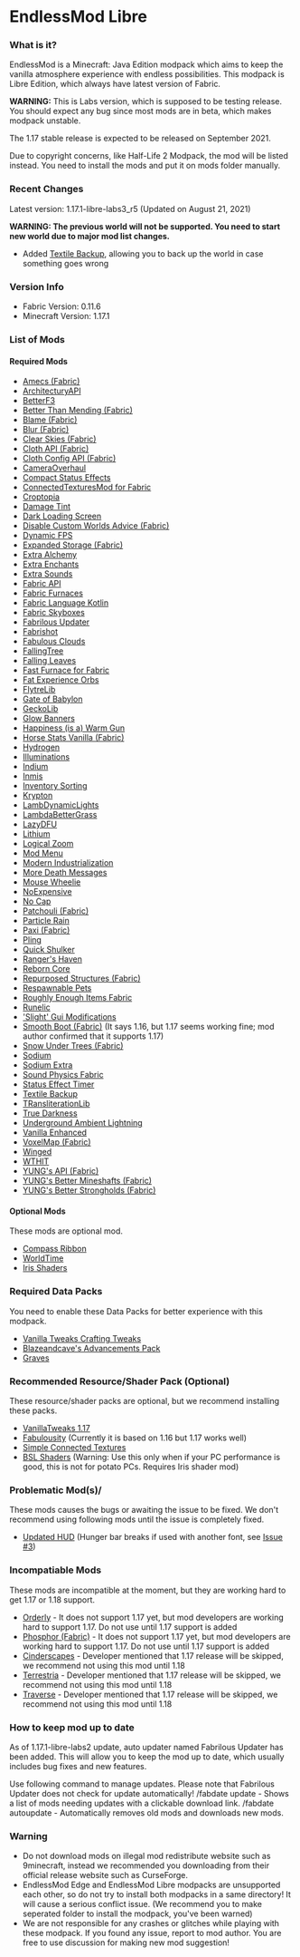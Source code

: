 # EndlessMod Libre #
### What is it? ###
EndlessMod is a Minecraft: Java Edition modpack which aims to keep the vanilla atmosphere experience with endless possibilities.
This modpack is Libre Edition, which always have latest version of Fabric.

**WARNING:** This is Labs version, which is supposed to be testing release. You should expect any bug since most mods are in beta, which makes modpack unstable.

The 1.17 stable release is expected to be released on September 2021.

Due to copyright concerns, like Half-Life 2 Modpack, the mod will be listed instead. You need to install the mods and put it on mods folder manually.

### Recent Changes ###
Latest version: 1.17.1-libre-labs3_r5 (Updated on August 21, 2021)

**WARNING: The previous world will not be supported. You need to start new world due to major mod list changes.**

* Added [Textile Backup](https://modrinth.com/mod/textile_backup), allowing you to back up the world in case something goes wrong

### Version Info ###
- Fabric Version: 0.11.6
- Minecraft Version: 1.17.1

### List of Mods ###
#### Required Mods ####
* [Amecs (Fabric)](https://www.curseforge.com/minecraft/mc-mods/amecs)
* [ArchitecturyAPI](https://www.curseforge.com/minecraft/mc-mods/architectury-fabric)
* [BetterF3](https://www.curseforge.com/minecraft/mc-mods/betterf3)
* [Better Than Mending (Fabric)](https://www.curseforge.com/minecraft/mc-mods/better-than-mending)
* [Blame (Fabric)](https://modrinth.com/mod/blame-fabric)
* [Blur (Fabric)](https://modrinth.com/mod/blur-fabric)
* [Clear Skies (Fabric)](https://www.curseforge.com/minecraft/mc-mods/clear-skies)
* [Cloth API (Fabric)](https://www.curseforge.com/minecraft/mc-mods/cloth-api)
* [Cloth Config API (Fabric)](https://www.curseforge.com/minecraft/mc-mods/cloth-config)
* [CameraOverhaul](https://www.curseforge.com/minecraft/mc-mods/cameraoverhaul)
* [Compact Status Effects](https://www.curseforge.com/minecraft/mc-mods/compact-status-effects)
* [ConnectedTexturesMod for Fabric](https://www.curseforge.com/minecraft/mc-mods/ctm-fabric)
* [Croptopia](https://www.curseforge.com/minecraft/mc-mods/croptopia-fabric)
* [Damage Tint](https://modrinth.com/mod/damage-tint)
* [Dark Loading Screen](https://www.curseforge.com/minecraft/mc-mods/dark-loading-screen)
* [Disable Custom Worlds Advice (Fabric)](https://www.curseforge.com/minecraft/mc-mods/fabric-disable-custom-worlds-advice)
* [Dynamic FPS](https://modrinth.com/mod/dynamic-fps)
* [Expanded Storage (Fabric)](https://www.curseforge.com/minecraft/mc-mods/expanded-storage-fabric)
* [Extra Alchemy](https://www.curseforge.com/minecraft/mc-mods/extra-alchemy)
* [Extra Enchants](https://modrinth.com/mod/extra_enchants)
* [Extra Sounds](https://modrinth.com/mod/extrasounds)
* [Fabric API](https://modrinth.com/mod/fabric-api)
* [Fabric Furnaces](https://www.curseforge.com/minecraft/mc-mods/fabric-furnaces)
* [Fabric Language Kotlin](https://www.curseforge.com/minecraft/mc-mods/fabric-language-kotlin)
* [Fabric Skyboxes](https://modrinth.com/mod/fabricskyboxes)
* [Fabrilous Updater](https://www.curseforge.com/minecraft/mc-mods/fabrilous-updater)
* [Fabrishot](https://modrinth.com/mod/fabrishot)
* [Fabulous Clouds](https://modrinth.com/mod/fabulousclouds)
* [FallingTree](https://modrinth.com/mod/fallingtree)
* [Falling Leaves](https://modrinth.com/mod/fallingleaves)
* [Fast Furnace for Fabric](https://www.curseforge.com/minecraft/mc-mods/fast-furnace-for-fabric)
* [Fat Experience Orbs](https://www.curseforge.com/minecraft/mc-mods/fat-experience-orbs)
* [FlytreLib](https://www.curseforge.com/minecraft/mc-mods/flytrelib)
* [Gate of Babylon](https://www.curseforge.com/minecraft/mc-mods/gate-of-babylon)
* [GeckoLib](https://www.curseforge.com/minecraft/mc-mods/geckolib)
* [Glow Banners](https://modrinth.com/mod/glow-banners)
* [Happiness (is a) Warm Gun](https://www.curseforge.com/minecraft/mc-mods/happiness-is-a-warm-gun)
* [Horse Stats Vanilla (Fabric)](https://modrinth.com/mod/horsestatsvanilla)
* [Hydrogen](https://modrinth.com/mod/hydrogen)
* [Illuminations](https://www.curseforge.com/minecraft/mc-mods/illuminations)
* [Indium](https://modrinth.com/mod/indium)
* [Inmis](https://www.curseforge.com/minecraft/mc-mods/inmis)
* [Inventory Sorting](https://www.curseforge.com/minecraft/mc-mods/inventory-sorting)
* [Krypton](https://modrinth.com/mod/krypton)
* [LambDynamicLights](https://modrinth.com/mod/lambdynamiclights)
* [LambdaBetterGrass](https://modrinth.com/mod/lambdabettergrass)
* [LazyDFU](https://modrinth.com/mod/lazydfu)
* [Lithium](https://modrinth.com/mod/lithium)
* [Logical Zoom](https://www.curseforge.com/minecraft/mc-mods/logical-zoom)
* [Mod Menu](https://modrinth.com/mod/modmenu)
* [Modern Industrialization](https://www.curseforge.com/minecraft/mc-mods/modern-industrialization)
* [More Death Messages](https://www.curseforge.com/minecraft/mc-mods/more-death-messages)
* [Mouse Wheelie](https://modrinth.com/mod/mouse-wheelie)
* [NoExpensive](https://www.curseforge.com/minecraft/mc-mods/noexpensive)
* [No Cap](https://modrinth.com/mod/nocap)
* [Patchouli (Fabric)](https://www.curseforge.com/minecraft/mc-mods/patchouli-fabric)
* [Particle Rain](https://www.curseforge.com/minecraft/mc-mods/particle-rain)
* [Paxi (Fabric)](https://www.curseforge.com/minecraft/mc-mods/paxi-fabric)
* [Pling](https://www.curseforge.com/minecraft/mc-mods/pling)
* [Quick Shulker](https://www.curseforge.com/minecraft/mc-mods/quick-shulker)
* [Ranger's Haven](https://www.curseforge.com/minecraft/mc-mods/rangers-haven)
* [Reborn Core](https://www.curseforge.com/minecraft/mc-mods/reborncore)
* [Repurposed Structures (Fabric)](https://www.curseforge.com/minecraft/mc-mods/repurposed-structures-fabric)
* [Respawnable Pets](https://www.curseforge.com/minecraft/mc-mods/respawnable-pets)
* [Roughly Enough Items Fabric](https://www.curseforge.com/minecraft/mc-mods/roughly-enough-items)
* [Runelic](https://www.curseforge.com/minecraft/mc-mods/runelic)
* ['Slight' Gui Modifications](https://www.curseforge.com/minecraft/mc-mods/slight-gui-modifications)
* [Smooth Boot (Fabric)](https://modrinth.com/mod/smoothboot-fabric) (It says 1.16, but 1.17 seems working fine; mod author confirmed that it supports 1.17)
* [Snow Under Trees (Fabric)](https://modrinth.com/mod/snow-under-trees-fabric)
* [Sodium](https://modrinth.com/mod/sodium)
* [Sodium Extra](https://modrinth.com/mod/sodium-extra)
* [Sound Physics Fabric](https://www.curseforge.com/minecraft/mc-mods/sound-physics-fabric)
* [Status Effect Timer](https://modrinth.com/mod/statuseffecttimer)
* [Textile Backup](https://modrinth.com/mod/textile_backup)
* [TRansliterationLib](https://www.curseforge.com/minecraft/mc-mods/transliterationlib)
* [True Darkness](https://www.curseforge.com/minecraft/mc-mods/true-darkness)
* [Underground Ambient Lightning](https://modrinth.com/mod/undergroundambientlighting)
* [Vanilla Enhanced](https://modrinth.com/mod/vanillaenhanced)
* [VoxelMap (Fabric)](https://www.curseforge.com/minecraft/mc-mods/voxelmap)
* [Winged](https://www.curseforge.com/minecraft/mc-mods/winged)
* [WTHIT](https://modrinth.com/mod/wthit)
* [YUNG's API (Fabric)](https://www.curseforge.com/minecraft/mc-mods/yungs-api-fabric)
* [YUNG's Better Mineshafts (Fabric)](https://www.curseforge.com/minecraft/mc-mods/yungs-better-mineshafts-fabric)
* [YUNG's Better Strongholds (Fabric)](https://www.curseforge.com/minecraft/mc-mods/yungs-better-strongholds-fabric)

#### Optional Mods ####
These mods are optional mod.

- [Compass Ribbon](https://modrinth.com/mod/compass-ribbon)
- [WorldTime](https://modrinth.com/mod/worldtime)
- [Iris Shaders](https://irisshaders.net/)

### Required Data Packs ###
You need to enable these Data Packs for better experience with this modpack.

* [Vanilla Tweaks Crafting Tweaks](https://vanillatweaks.net/share#gmblxQ)
* [Blazeandcave's Advancements Pack](https://www.planetminecraft.com/data-pack/blazeandcave-s-advancements-pack-1-12/)
* [Graves](https://vanillatweaks.net/share#0cGCMO)

### Recommended Resource/Shader Pack (Optional) ###
These resource/shader packs are optional, but we recommend installing these packs.
* [VanillaTweaks 1.17](https://vanillatweaks.net/share#nIYuHn)
* [Fabulousity](https://github.com/ScottoMotto/Fabulousity) (Currently it is based on 1.16 but 1.17 works well) 
* [Simple Connected Textures](https://www.curseforge.com/minecraft/texture-packs/simple-ct)
* [BSL Shaders](http://bitslablab.com/bslshaders/) (Warning: Use this only when if your PC performance is good, this is not for potato PCs. Requires Iris shader mod)

### Problematic Mod(s)/ ###
These mods causes the bugs or awaiting the issue to be fixed. We don't recommend using following mods until the issue is completely fixed.

- [Updated HUD](https://modrinth.com/mod/updated-hud) (Hunger bar breaks if used with another font, see [Issue #3](https://github.com/Camopass/UpdatedHUD/issues/3))

### Incompatiable Mods ###
These mods are incompatible at the moment, but they are working hard to get 1.17 or 1.18 support.

* [Orderly](https://www.curseforge.com/minecraft/mc-mods/orderly) - It does not support 1.17 yet, but mod developers are working hard to support 1.17. Do not use until 1.17 support is added
* [Phosphor (Fabric)](https://modrinth.com/mod/phosphor) - It does not support 1.17 yet, but mod developers are working hard to support 1.17. Do not use until 1.17 support is added
* [Cinderscapes](https://modrinth.com/mod/cinderscapes) - Developer mentioned that 1.17 release will be skipped, we recommend not using this mod until 1.18
* [Terrestria](https://modrinth.com/mod/terrestria) - Developer mentioned that 1.17 release will be skipped, we recommend not using this mod until 1.18
* [Traverse](https://modrinth.com/mod/traverse) - Developer mentioned that 1.17 release will be skipped, we recommend not using this mod until 1.18

### How to keep mod up to date ###
As of 1.17.1-libre-labs2 update, auto updater named Fabrilous Updater has been added. This will allow you to keep the mod up to date, which usually includes bug fixes and new features.

Use following command to manage updates. Please note that Fabrilous Updater does not check for update automatically!
/fabdate update - Shows a list of mods needing updates with a clickable download link.
/fabdate autoupdate - Automatically removes old mods and downloads new mods.


### Warning ###
- Do not download mods on illegal mod redistribute website such as 9minecraft, instead we recommended you downloading from their official release website such as CurseForge.
- EndlessMod Edge and EndlessMod Libre modpacks are unsupported each other, so do not try to install both modpacks in a same directory! It will cause a serious conflict issue. (We recommend you to make seperated folder to install the modpack, you've been warned)
- We are not responsible for any crashes or glitches while playing with these modpack. If you found any issue, report to mod author. You are free to use discussion for making new mod suggestion!

